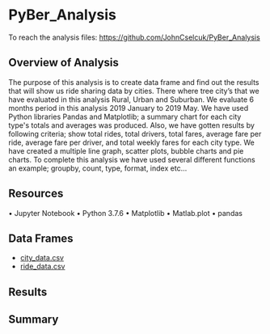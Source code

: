 # PyBer_Analysis
To reach the analysis files: https://github.com/JohnCselcuk/PyBer_Analysis

## Overview of Analysis
The purpose of this analysis is to create data frame and find out the results that will show us ride sharing data by cities. There where tree city’s that we have evaluated in this analysis Rural, Urban and Suburban. We evaluate 6 months period in this analysis 2019 January to 2019 May. We have used Python libraries Pandas and Matplotlib; a summary chart for each city type's totals and averages was produced. Also, we have gotten results by following criteria; show total rides, total drivers, total fares, average fare per ride, average fare per driver, and total weekly fares for each city type. We have created a multiple line graph, scatter plots, bubble charts and pie charts. To complete this analysis we have used several different functions an example; groupby, count, type, format, index etc… 

## Resources
•	Jupyter Notebook 
•	Python 3.7.6
•	Matplotlib 
•	Matlab.plot
•	pandas

## Data Frames
- [city_data.csv](https://github.com/JohnCselcuk/PyBer_Analysis/blob/main/Resources/city_data.csv)
- [ride_data.csv](https://github.com/JohnCselcuk/PyBer_Analysis/blob/main/Resources/ride_data.csv)






## Results






## Summary


